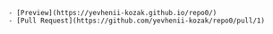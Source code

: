     - [Preview](https://yevhenii-kozak.github.io/repo0/)
    - [Pull Request](https://github.com/yevhenii-kozak/repo0/pull/1)
